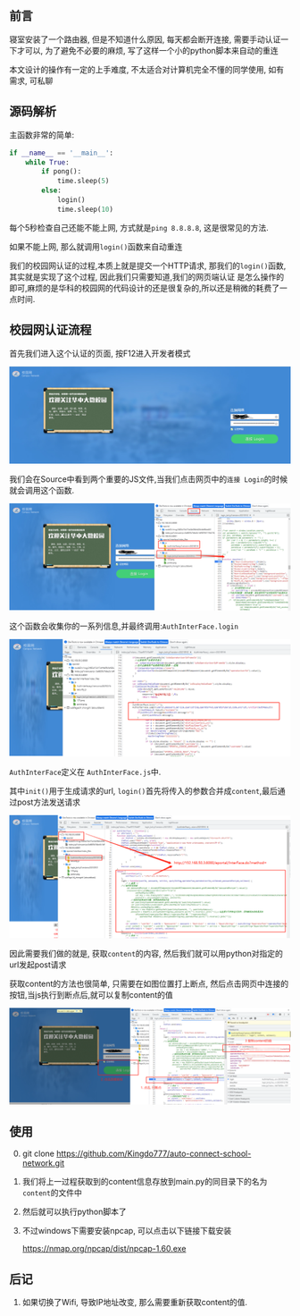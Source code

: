 ## 前言

寝室安装了一个路由器, 但是不知道什么原因, 每天都会断开连接, 需要手动认证一下才可以, 
为了避免不必要的麻烦, 写了这样一个小的python脚本来自动的重连

本文设计的操作有一定的上手难度, 不太适合对计算机完全不懂的同学使用, 如有需求, 可私聊

## 源码解析

主函数非常的简单:
```python
if __name__ == '__main__':
    while True:
        if pong():
            time.sleep(5)
        else:
            login()
            time.sleep(10)
```
每个5秒检查自己还能不能上网, 方式就是`ping 8.8.8.8`, 这是很常见的方法.

如果不能上网, 那么就调用`login()`函数来自动重连

我们的校园网认证的过程,本质上就是提交一个HTTP请求, 那我们的`login()`函数, 其实就是实现了这个过程, 因此我们只需要知道,我们的网页端认证
是怎么操作的即可,麻烦的是华科的校园网的代码设计的还是很复杂的,所以还是稍微的耗费了一点时间.

## 校园网认证流程
首先我们进入这个认证的页面, 按F12进入开发者模式

![](img/img.png)

我们会在Source中看到两个重要的JS文件,当我们点击网页中的`连接 Login`的时候就会调用这个函数.

![img_1.png](img/img_1.png)

这个函数会收集你的一系列信息,并最终调用:`AuthInterFace.login`

![img_2.png](img/img_2.png)

`AuthInterFace`定义在 `AuthInterFace.js`中.

其中`init()`用于生成请求的url, `login()`首先将传入的参数合并成`content`,最后通过post方法发送请求

![img_3.png](img/img_3.png)

因此需要我们做的就是, 获取`content`的内容, 然后我们就可以用python对指定的url发起post请求

获取content的方法也很简单, 只需要在如图位置打上断点, 然后点击网页中连接的按钮,当js执行到断点后,就可以复制content的值

![img_4.png](img/img_4.png)


## 使用

0. git clone https://github.com/Kingdo777/auto-connect-school-network.git


1. 我们将上一过程获取到的content信息存放到main.py的同目录下的名为`content`的文件中


2. 然后就可以执行python脚本了


3. 不过windows下需要安装npcap, 可以点击以下链接下载安装
   
   https://nmap.org/npcap/dist/npcap-1.60.exe

## 后记

1. 如果切换了Wifi, 导致IP地址改变, 那么需要重新获取content的值. 
